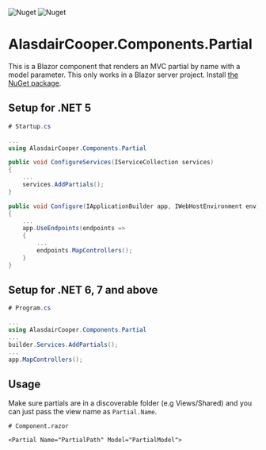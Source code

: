 ![Nuget](https://img.shields.io/nuget/v/AlasdairCooper.Components.Partial?color=eebb00&style=for-the-badge) ![Nuget](https://img.shields.io/nuget/dt/AlasdairCooper.Components.Partial?color=0033ee&style=for-the-badge)
# AlasdairCooper.Components.Partial
This is a Blazor component that renders an MVC partial by name with a model parameter. This only works in a Blazor server project.
Install [the NuGet package](https://www.nuget.org/packages/AlasdairCooper.Components.Partial).
## Setup for .NET 5
```csharp
# Startup.cs

...
using AlasdairCooper.Components.Partial

public void ConfigureServices(IServiceCollection services)
{
    ...
    services.AddPartials();
}

public void Configure(IApplicationBuilder app, IWebHostEnvironment env)
{
    ...
    app.UseEndpoints(endpoints =>
    {
        ...
        endpoints.MapControllers();
    }
}
```
## Setup for .NET 6, 7 and above
```csharp
# Program.cs

...
using AlasdairCooper.Components.Partial
...
builder.Services.AddPartials();
...
app.MapControllers();
```
## Usage
Make sure partials are in a discoverable folder (e.g Views/Shared) and you can just pass the view name as `Partial.Name`. 
```razor
# Component.razor

<Partial Name="PartialPath" Model="PartialModel">
```

